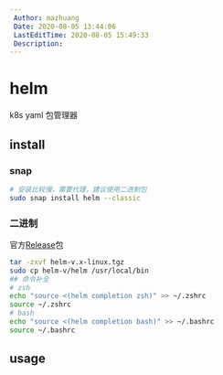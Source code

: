 ```yaml
---
 Author: mazhuang
 Date: 2020-08-05 13:44:06
 LastEditTime: 2020-08-05 15:49:33
 Description: 
---
```

# helm

k8s yaml 包管理器

## install

### snap

```sh
# 安装比较慢，需要代理，建议使用二进制包
sudo snap install helm --classic
```

### 二进制

官方[Release](https://github.com/helm/helm/releases)包

```sh
tar -zxvf helm-v.x-linux.tgz
sudo cp helm-v/helm /usr/local/bin
## 命令补全
# zsh
echo "source <(helm completion zsh)" >> ~/.zshrc
source ~/.zshrc
# bash
echo "source <(helm completion bash)" >> ~/.bashrc
source ~/.bashrc
```

## usage


